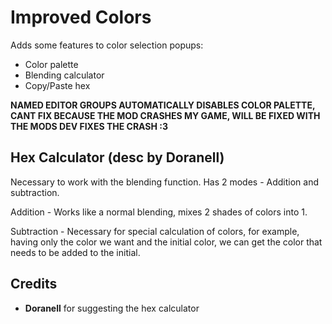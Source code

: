 # Improved Colors
Adds some features to color selection popups:
- Color palette
- Blending calculator
- Copy/Paste hex

**NAMED EDITOR GROUPS AUTOMATICALLY DISABLES COLOR PALETTE, CANT FIX BECAUSE THE MOD CRASHES MY GAME, WILL BE FIXED WITH THE MODS DEV FIXES THE CRASH :3**

## Hex Calculator (desc by Doranell)

Necessary to work with the blending function. Has 2 modes - Addition and subtraction.

Addition - Works like a normal blending, mixes 2 shades of colors into 1.

Subtraction - Necessary for special calculation of colors, for example, having only the color we want and the initial color, we can get the color that needs to be added to the initial.

## Credits

- **Doranell** for suggesting the hex calculator